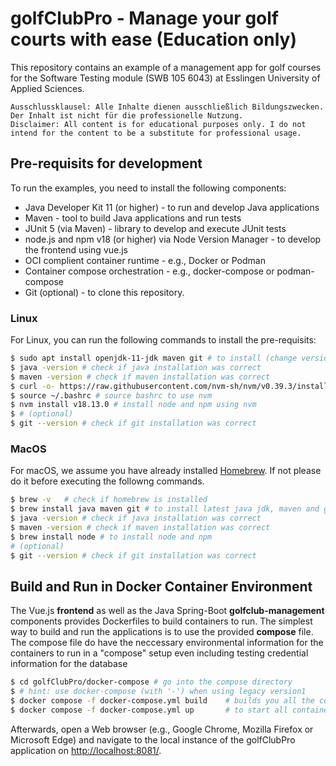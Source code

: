# golfClubPro - Manage your golf courts with ease (Education only)

This repository contains an example of a management app for golf courses for the Software Testing module (SWB 105 6043) at Esslingen University of Applied Sciences.

    Ausschlussklausel: Alle Inhalte dienen ausschließlich Bildungszwecken. Der Inhalt ist nicht für die professionelle Nutzung.
    Disclaimer: All content is for educational purposes only. I do not intend for the content to be a substitute for professional usage.

## Pre-requisits for development

To run the examples, you need to install the following components:

* Java Developer Kit 11 (or higher) - to run and develop Java applications
* Maven - tool to build Java applications and run tests
* JUnit 5 (via Maven) - library to develop and execute JUnit tests
* node.js and npm v18 (or higher) via Node Version Manager - to develop the frontend using vue.js
* OCI complient container runtime - e.g., Docker or Podman
* Container compose orchestration - e.g., docker-compose or podman-compose
* Git (optional) - to clone this repository.

### Linux

For Linux, you can run the following commands to install the pre-requisits:

```sh
$ sudo apt install openjdk-11-jdk maven git # to install (change version number for other Java versions), maven and git all in one
$ java -version # check if java installation was correct
$ maven -version # check if maven installation was correct
$ curl -o- https://raw.githubusercontent.com/nvm-sh/nvm/v0.39.3/install.sh | bash # to install nvm
$ source ~/.bashrc # source bashrc to use nvm
$ nvm install v18.13.0 # install node and npm using nvm
$ # (optional)
$ git --version # check if git installation was correct
```

### MacOS

For macOS, we assume you have already installed [Homebrew](https://brew.sh/). If not please do it before executing the followng commands.

```sh
$ brew -v   # check if homebrew is installed
$ brew install java maven git # to install latest java jdk, maven and git all in one
$ java -version # check if java installation was correct
$ maven -version # check if maven installation was correct
$ brew install node # to install node and npm
# (optional)
$ git --version # check if git installation was correct
```

## Build and Run in Docker Container Environment

The Vue.js **frontend** as well as the Java Spring-Boot **golfclub-management** components provides Dockerfiles to build containers to run.
The simplest way to build and run the applications is to use the provided **compose** file. The compose file do have the neccessary environmental
information for the containers to run in a "compose" setup even including testing credential information for the database

```sh
$ cd golfClubPro/docker-compose # go into the compose directory
$ # hint: use docker-compose (with '-') when using legacy version1
$ docker compose -f docker-compose.yml build    # builds you all the containers required
$ docker compose -f docker-compose.yml up       # to start all containers in a composed environment | use "down" to stop the containers properly
```

Afterwards, open a Web browser (e.g., Google Chrome, Mozilla Firefox or Microsoft Edge) and navigate to the local instance of the golfClubPro application on [http://localhost:8081/](http://localhost:8081/).